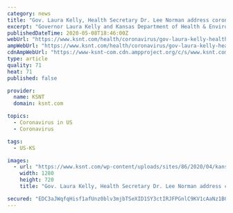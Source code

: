 ```yaml
---
category: news
title: "Gov. Laura Kelly, Health Secretary Dr. Lee Norman address coronavirus in Kansas"
excerpt: "Governor Laura Kelly and Kansas Department of Health & Environment Secretary Dr. Lee Norman held a news conference Friday regarding the latest on coronavirus in the"
publishedDateTime: 2020-05-08T18:46:00Z
webUrl: "https://www.ksnt.com/health/coronavirus/gov-laura-kelly-health-secretary-dr-lee-norman-hold-friday-coronavirus-update/"
ampWebUrl: "https://www.ksnt.com/health/coronavirus/gov-laura-kelly-health-secretary-dr-lee-norman-hold-friday-coronavirus-update/amp/"
cdnAmpWebUrl: "https://www-ksnt-com.cdn.ampproject.org/c/s/www.ksnt.com/health/coronavirus/gov-laura-kelly-health-secretary-dr-lee-norman-hold-friday-coronavirus-update/amp/"
type: article
quality: 71
heat: 71
published: false

provider:
  name: KSNT
  domain: ksnt.com

topics:
  - Coronavirus in US
  - Coronavirus

tags:
  - US-KS

images:
  - url: "https://www.ksnt.com/wp-content/uploads/sites/86/2020/04/kansas-statehouse-capitol_36355165_ver1.0-5-1.jpg?w=1024&h=720&crop=1&resize=1280,720"
    width: 1280
    height: 720
    title: "Gov. Laura Kelly, Health Secretary Dr. Lee Norman address coronavirus in Kansas"

secured: "EDC3aJWqfqHisf1afUnz0blv3mjbTSeXID1SY3ctIRJFPGnlC9KV1cAaNz1B07wSZmVh0Ll0nkyCw6NxMobht0anNnTOr38TkqZrfMguKym6ISkQTW+4B7WLA+erIIeITpNe3v+K5TLVqDgH51PRGtFQU7jPJPi8eLpPq/yzG/eCSXc9v0r/lfgBpM4UD/znsj42usrel02tgIId7iWrNJQx562Z6cwR9+W8O3C8JNsB3TV1vgFo7aNP/hAuUP3C8olbJZSnixj9x6RtXIMkcI4ETMcmFFXiQaZNiYaDpBo2jd6k9a/rh/zDXK7eKGT8UoyZY9D55rO1d0LgnIk6TvkA1U2ziOkaoQi18CIJ0By5Qidd/DQwAZc+IJTS9eBPvDG2QqW3zeeGHRWh4hsW33/HMEx3IW33A2RwZWJSMIycn8gos/eOuK2l4o/NgXqqpopH324TRcO11+hcvoYFpIW95qzHJ77SnuBcW6XE5NM=;XUUljnzPaG+QPfbvZX1uTg=="
---
```


